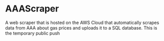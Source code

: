 # AAAScraper

A web scraper that is hosted on the AWS Cloud that automatically scrapes data from AAA about gas prices and uploads it to a SQL database. This is the temporary public push
